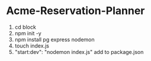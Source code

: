 # Acme-Reservation-Planner

1. cd block
2. npm init -y
3. npm install pg express nodemon
4. touch index.js
5. "start:dev": "nodemon index.js" add to package.json